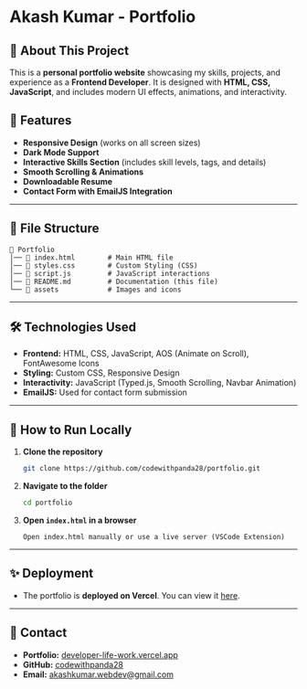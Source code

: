 # Akash Kumar - Portfolio

## 🚀 About This Project
This is a **personal portfolio website** showcasing my skills, projects, and experience as a **Frontend Developer**. It is designed with **HTML, CSS, JavaScript**, and includes modern UI effects, animations, and interactivity.

## 🌟 Features
- **Responsive Design** (works on all screen sizes)
- **Dark Mode Support**
- **Interactive Skills Section** (includes skill levels, tags, and details)
- **Smooth Scrolling & Animations**
- **Downloadable Resume**
- **Contact Form with EmailJS Integration**

---

## 📂 File Structure
```
📁 Portfolio
│── 📄 index.html        # Main HTML file
│── 📄 styles.css        # Custom Styling (CSS)
│── 📄 script.js         # JavaScript interactions
│── 📄 README.md         # Documentation (this file)
└── 📁 assets            # Images and icons
```

---

## 🛠️ Technologies Used
- **Frontend:** HTML, CSS, JavaScript, AOS (Animate on Scroll), FontAwesome Icons
- **Styling:** Custom CSS, Responsive Design
- **Interactivity:** JavaScript (Typed.js, Smooth Scrolling, Navbar Animation)
- **EmailJS:** Used for contact form submission

---

## 🚀 How to Run Locally
1. **Clone the repository**
   ```bash
   git clone https://github.com/codewithpanda28/portfolio.git
   ```
2. **Navigate to the folder**
   ```bash
   cd portfolio
   ```
3. **Open `index.html` in a browser**
   ```
   Open index.html manually or use a live server (VSCode Extension)
   ```

---

## ✨ Deployment
- The portfolio is **deployed on Vercel**. You can view it [here](https://developer-life-work.vercel.app/).

---

## 📧 Contact
- **Portfolio:** [developer-life-work.vercel.app](https://developer-life-work.vercel.app/)
- **GitHub:** [codewithpanda28](https://github.com/codewithpanda28)
- **Email:** akashkumar.webdev@gmail.com
